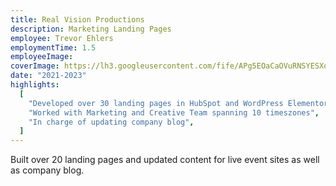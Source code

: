 ```yaml
---
title: Real Vision Productions
description: Marketing Landing Pages
employee: Trevor Ehlers
employmentTime: 1.5
employeeImage:
coverImage: https://lh3.googleusercontent.com/fife/APg5EOaCaOVuRNSYESXoi7G0O3P17nIviXkUkNt3XVZ6YGcnN_Ze0DHt4rLmrLlco78qjsacgWPljrY6sg7uh-wI37pce77T8ZHJUbA1DTYN-qwWO3iRbBgw1lUd3sFY3cw78AX_8dPcKCYnGqfI6OZDnE725W9POZ6YUGlgS2CBfiyxIlUw3mkkvgBUTtrwUlGWchE5AmmpblL9D093JhbRFGlfJWYKgrnbCl1dKpA5a64cZRH_-1PRoighBrFTzGcRAgqgjz5RxU42bK0Lg7R050BaZi4dZWjosU-ycGFaYeLEuJFpsGeOZ3grKO4avh_rnAgYJMuT-KXnvNzoucn4Mx-z8MXfFYVM0fsXx2U_jy6_SMhDZSfPsGozxKksISj_SMxBxAp6lfT7Sg92_2yzl54zKTPhXQW1W4yH_GjCoiE5eWrzTHiYN86sAHEMVQe3JY_cnZq0jbULdLqf1M4RACE8LgjBfe4OR-7Ofy6KRBFLlXc8OI1daANqGLsIp9ffjuQ524Agn24cNy1Gc6UeZ6q2Hler8ngDPIBtRuqpu6N4-LjRZ0L3G1ahGgyS5H7IeRip4copBhuNlpBgT9ICni5j0q4TLsJqB0R3b8sTfB2yN0lsqSyJCgBi6kJL1UT3I3ivz0fzrFDm2xAc6ptsqVRflehKFdsD7GzDPbgSOd5wH6L6lXlN-WxLNwSQadnB5tZKfsgLUUxl96_K-GKs1nvHN_Sy1OcLLeJ-9oROOVQjTn0jhLuibOMShNlC6ihl7ewXCzd_il-6WI2G5bcYT1dpYzjJ-7sKVSVW8lub5Ugak3UeYOaOcwYRwAiZs0neF9UB4hrtzJIOdgvlNnyeqwYeZZmKFgeKo47IUijs9U-4mM89BR_dmm2fkpfJ7kqcDYQ_8ZuOBdFO3KB1AcQY3ACLigTczVM8UrVQyIsSAMue7x-URLAdVXmEVOWbTZQSQubNfVYOAWwtOxIMu0UN4FsC3yAbVwMvgl65GVCtrcuEli_jVGpR9Nd0fu48Xx9O7kHVo8K2bdloNRX1rSFAFMk-Tlen0tX0Z081h6VaZIEhkRkTwBeBts5yQKXolsWs5AOx-Ebuujrsh2oTfoQm7stPpwNcoWfb5zBQdepvsA_128Q-AA5UYqlIQ8LFu4doGb0r4Hm5MywRBC-fvYh0j3iuRW0s1ue1W18CPK457J4kjbNynbe1YwEPyCz0nrQWx-_rq8s7zZ9jXZpjPxwo4zQijfOGoLaMr5AnZ6pNpM8IAYqSGcqE6taiLCvfgjUPg9PQJb6JIXWoVfCGXxfbVd8ypna698O4ngzOYaUphPe7AypsDXPDGm_MILm1QMWnElbNguOqY6mAlXKdbxCwY1VQdWjDCoov1i81ecs7yQPHhawBCxrC6_34RYCluQfezCZU0I4ooFmagsdqPWKGxxgAcuCZAuNSX535fJRDUWsPLHYOz4M-4a5qwoYE0Omq4mxohZgdGXaiebV_w4pPNsE=w1275-h1251
date: "2021-2023"
highlights:
  [
    "Developed over 30 landing pages in HubSpot and WordPress Elementor",
    "Worked with Marketing and Creative Team spanning 10 timeszones",
    "In charge of updating company blog",
  ]
---
```


Built over 20 landing pages and updated content for live event sites as well as company blog.
